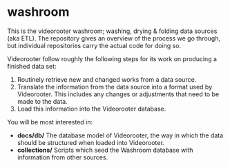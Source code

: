 # washroom
This is the videorooter washroom; washing, drying &amp; folding data
sources (aka ETL). The repository gives an overview of the process we
go through, but individual repositories carry the actual code for
doing so.

Videorooter follow roughly the following steps for its work on
producing a finished data set:

1. Routinely retrieve new and changed works from a data source.
2. Translate the information from the data source into a format used
   by Videorooter. This includes any changes or adjustments that need
   to be made to the data.
3. Load this information into the Videorooter database.

You will be most interested in:

 * **docs/db/**  The database model of Videorooter, the way in which the data
                 should be structured when loaded into Videorooter.
 * **collections/** Scripts which seed the Washroom database with information
                    from other sources.
